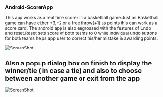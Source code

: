 ### Android-ScorerApp
This app works as a real time scorer in a basketball game.Just as Basketball game can have either +3,+2 or a free throw(+1) as points this can work as a score card.
The android app is also engrossed with the features of Undo and reset.Reset sets score of both teams to 0 while individual undo buttons for both teams helps app user to correct his/her mistake in awarding points.

![ScreenShot](https://github.com/chanmol1999/android-ScorerApp/blob/master/Scorecounter/121.jpeg)

## Also a popup dialog box on finish to display the winner/tie ( in case a tie) and also to choose between another game or exit from the app

![ScreenShot](https://github.com/chanmol1999/android-ScorerApp/blob/master/Scorecounter/131.jpeg)
